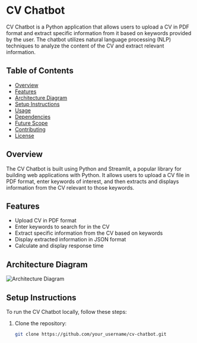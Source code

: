 # CV Chatbot

CV Chatbot is a Python application that allows users to upload a CV in PDF format and extract specific information from it based on keywords provided by the user. The chatbot utilizes natural language processing (NLP) techniques to analyze the content of the CV and extract relevant information.

## Table of Contents

- [Overview](#overview)
- [Features](#features)
- [Architecture Diagram](#architecture-diagram)
- [Setup Instructions](#setup-instructions)
- [Usage](#usage)
- [Dependencies](#dependencies)
- [Future Scope](#future-scope)
- [Contributing](#contributing)
- [License](#license)

## Overview

The CV Chatbot is built using Python and Streamlit, a popular library for building web applications with Python. It allows users to upload a CV file in PDF format, enter keywords of interest, and then extracts and displays information from the CV relevant to those keywords.

## Features

- Upload CV in PDF format
- Enter keywords to search for in the CV
- Extract specific information from the CV based on keywords
- Display extracted information in JSON format
- Calculate and display response time

## Architecture Diagram

![Architecture Diagram](architecture_diagram.png)

## Setup Instructions

To run the CV Chatbot locally, follow these steps:

1. Clone the repository:

   ```bash
   git clone https://github.com/your_username/cv-chatbot.git
